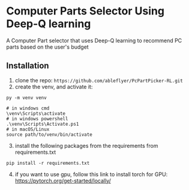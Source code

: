 # Computer Parts Selector Using Deep-Q learning
A Computer Part selector that uses Deep-Q learning to recommend PC parts based on the user's budget

## Installation

1. clone the repo: ``https://github.com/ableflyer/PcPartPicker-RL.git``
2. create the venv, and activate it:
```
py -m venv venv

# in windows cmd
\venv\Scripts\activate
# in windows powershell
.\venv\Scripts\Activate.ps1
# in macOS/Linux
source path/to/venv/bin/activate
```
3. install the following packages from the requirements from requirements.txt
```
pip install -r requirements.txt
```
4. if you want to use gpu, follow this link to install torch for GPU: https://pytorch.org/get-started/locally/